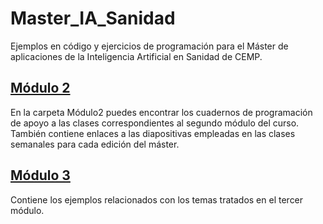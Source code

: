 # Master_IA_Sanidad
Ejemplos en código y ejercicios de programación para el Máster de aplicaciones de la Inteligencia Artificial en Sanidad de CEMP.

## [Módulo 2](https://github.com/txusser/Master_IA_Sanidad/tree/main/Modulo_2)
En la carpeta Módulo2 puedes encontrar los cuadernos de programación de apoyo a las clases correspondientes al segundo módulo del curso. También contiene enlaces a las diapositivas empleadas en las clases semanales para cada edición del máster.

## [Módulo 3](https://github.com/txusser/Master_IA_Sanidad/tree/main/Modulo_3)
Contiene los ejemplos relacionados con los temas tratados en el tercer módulo.
